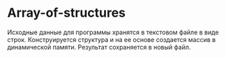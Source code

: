 # Array-of-structures
Исходные данные для программы хранятся в текстовом файле в виде строк. Конструируется  структура и на ее основе создается массив в
динамической памяти. Результат сохраняется в новый файл.

